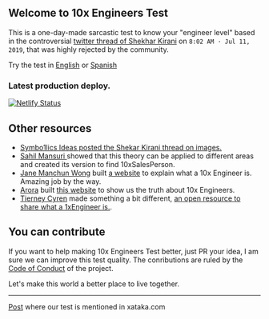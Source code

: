 ## Welcome to 10x Engineers Test

This is a one-day-made sarcastic test to know your "engineer level" based in the controversial [twitter thread of Shekhar Kirani](https://twitter.com/skirani/status/1149302828420067328) on `8:02 AM · Jul 11, 2019`, that was highly rejected by the community.

Try the test in [English](https://10xengineers.netlify.com) or [Spanish](https://10xengineers.netlify.com/es/)

### Latest production deploy.

[![Netlify Status](https://api.netlify.com/api/v1/badges/0a5b853b-fcf5-4240-ade0-ef7f346f2e81/deploy-status)](https://app.netlify.com/sites/10xengineers/deploys)

## Other resources

- [Symbo1lics Ideas posted the Shekar Kirani thread on images.](https://twitter.com/Symbo1ics/status/1150141085580218368)
- [Sahil Mansuri ](https://twitter.com/SVMansuri/status/1150052033350660096)showed that this theory can be applied to different areas and created its version to find 10xSalesPerson.
- [Jane Manchun Wong](https://twitter.com/wongmjane) built [a website](http://10x.engineer/) to explain what a 10x Engineer is. Amazing job by the way.
- [Arora](https://twitter.com/AroraXD) built [this website](https://10xengineer.glitch.me/) to show us the truth about 10x Engineers.
- [Tierney Cyren](https://twitter.com/bitandbang) made something a bit different, [an open resource to share what a 1xEngineer is.](https://1x.engineer/).

## You can contribute

If you want to help making 10x Engineers Test better, just PR your idea, I am sure we can improve this test quality. The conributions are ruled by the [Code of Conduct](/cajotafer/10xengineers/blob/master/CODE_OF_CONDUCT.md) of the project.

Let's make this world a better place to live together.

----
[Post](https://www.xataka.com/otros/que-10x-engineer-donde-surge-polemica-que-mitifica-figura-genio-programador) where our test is mentioned in xataka.com
